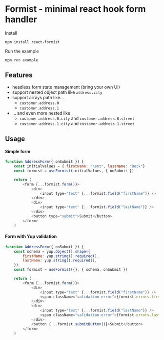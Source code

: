 # Formist - minimal react hook form handler

Install

`npm install react-formist`

Run the example

`npm run example`

## Features

-   headless form state management (bring your own UI)
-   support nested object path like `address.city`
-   support arrays path like...
    -   `customer.address.0`
    -   `customer.address.1`
-   ... and even more nested like
    -   `customer.address.0.city` and `customer.address.0.street`
    -   `customer.address.1.city` and `customer.address.1.street`

## Usage

#### Simple form

```js
function AddressForm({ onSubmit }) {
    const initialValues = { firstName: "Kent", lastName: "Beck"}
    const formist = useFormist(initialValues, { onSubmit })

    return (
        <form {...formist.form()}>
            <div>
                <input type="text" {...formist.field("firstName")} />
            </div>
            <div>
                <input type="text" {...formist.field("lastName")} />
            </div>
            <button type="submit">Submit</button>
        </form>
    )
```

#### Form with Yup validation

```js
function AddressForm({ onSubmit }) {
    const schema = yup.object().shape({
        firstName: yup.string().required(),
        lastName: yup.string().required(),
    })
    const formist = useFormist({}, { schema, onSubmit })

    return (
        <form {...formist.form()}>
            <div>
                <input type="text" {...formist.field("firstName")} />
                <span className="validation-error">{formist.errors.firstName}</span>
            </div>
            <div>
                <input type="text" {...formist.field("lastName")} />
                <span className="validation-error">{formist.errors.lastName}</span>
            </div>
            <button {...formist.submitButton()}>Submit</button>
        </form>
    )
```
